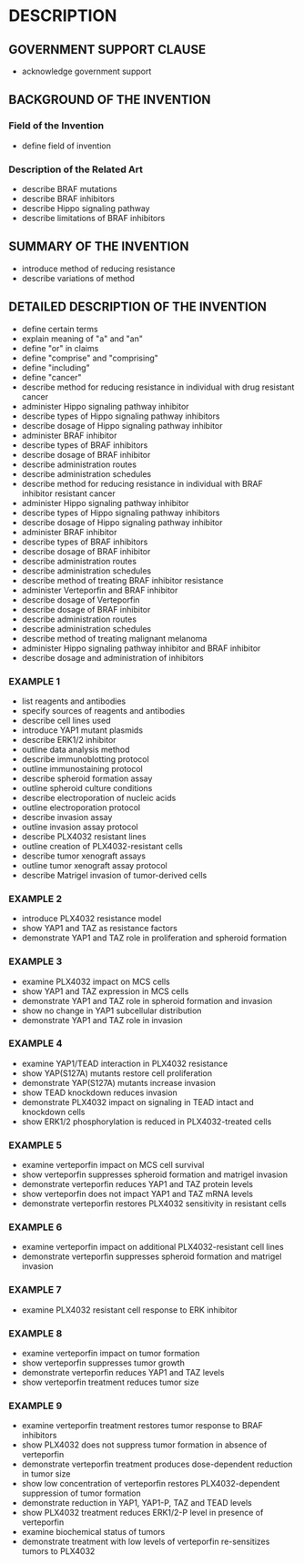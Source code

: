 # DESCRIPTION

## GOVERNMENT SUPPORT CLAUSE

- acknowledge government support

## BACKGROUND OF THE INVENTION

### Field of the Invention

- define field of invention

### Description of the Related Art

- describe BRAF mutations
- describe BRAF inhibitors
- describe Hippo signaling pathway
- describe limitations of BRAF inhibitors

## SUMMARY OF THE INVENTION

- introduce method of reducing resistance
- describe variations of method

## DETAILED DESCRIPTION OF THE INVENTION

- define certain terms
- explain meaning of "a" and "an"
- define "or" in claims
- define "comprise" and "comprising"
- define "including"
- define "cancer"
- describe method for reducing resistance in individual with drug resistant cancer
- administer Hippo signaling pathway inhibitor
- describe types of Hippo signaling pathway inhibitors
- describe dosage of Hippo signaling pathway inhibitor
- administer BRAF inhibitor
- describe types of BRAF inhibitors
- describe dosage of BRAF inhibitor
- describe administration routes
- describe administration schedules
- describe method for reducing resistance in individual with BRAF inhibitor resistant cancer
- administer Hippo signaling pathway inhibitor
- describe types of Hippo signaling pathway inhibitors
- describe dosage of Hippo signaling pathway inhibitor
- administer BRAF inhibitor
- describe types of BRAF inhibitors
- describe dosage of BRAF inhibitor
- describe administration routes
- describe administration schedules
- describe method of treating BRAF inhibitor resistance
- administer Verteporfin and BRAF inhibitor
- describe dosage of Verteporfin
- describe dosage of BRAF inhibitor
- describe administration routes
- describe administration schedules
- describe method of treating malignant melanoma
- administer Hippo signaling pathway inhibitor and BRAF inhibitor
- describe dosage and administration of inhibitors

### EXAMPLE 1

- list reagents and antibodies
- specify sources of reagents and antibodies
- describe cell lines used
- introduce YAP1 mutant plasmids
- describe ERK1/2 inhibitor
- outline data analysis method
- describe immunoblotting protocol
- outline immunostaining protocol
- describe spheroid formation assay
- outline spheroid culture conditions
- describe electroporation of nucleic acids
- outline electroporation protocol
- describe invasion assay
- outline invasion assay protocol
- describe PLX4032 resistant lines
- outline creation of PLX4032-resistant cells
- describe tumor xenograft assays
- outline tumor xenograft assay protocol
- describe Matrigel invasion of tumor-derived cells

### EXAMPLE 2

- introduce PLX4032 resistance model
- show YAP1 and TAZ as resistance factors
- demonstrate YAP1 and TAZ role in proliferation and spheroid formation

### EXAMPLE 3

- examine PLX4032 impact on MCS cells
- show YAP1 and TAZ expression in MCS cells
- demonstrate YAP1 and TAZ role in spheroid formation and invasion
- show no change in YAP1 subcellular distribution
- demonstrate YAP1 and TAZ role in invasion

### EXAMPLE 4

- examine YAP1/TEAD interaction in PLX4032 resistance
- show YAP(S127A) mutants restore cell proliferation
- demonstrate YAP(S127A) mutants increase invasion
- show TEAD knockdown reduces invasion
- demonstrate PLX4032 impact on signaling in TEAD intact and knockdown cells
- show ERK1/2 phosphorylation is reduced in PLX4032-treated cells

### EXAMPLE 5

- examine verteporfin impact on MCS cell survival
- show verteporfin suppresses spheroid formation and matrigel invasion
- demonstrate verteporfin reduces YAP1 and TAZ protein levels
- show verteporfin does not impact YAP1 and TAZ mRNA levels
- demonstrate verteporfin restores PLX4032 sensitivity in resistant cells

### EXAMPLE 6

- examine verteporfin impact on additional PLX4032-resistant cell lines
- demonstrate verteporfin suppresses spheroid formation and matrigel invasion

### EXAMPLE 7

- examine PLX4032 resistant cell response to ERK inhibitor

### EXAMPLE 8

- examine verteporfin impact on tumor formation
- show verteporfin suppresses tumor growth
- demonstrate verteporfin reduces YAP1 and TAZ levels
- show verteporfin treatment reduces tumor size

### EXAMPLE 9

- examine verteporfin treatment restores tumor response to BRAF inhibitors
- show PLX4032 does not suppress tumor formation in absence of verteporfin
- demonstrate verteporfin treatment produces dose-dependent reduction in tumor size
- show low concentration of verteporfin restores PLX4032-dependent suppression of tumor formation
- demonstrate reduction in YAP1, YAP1-P, TAZ and TEAD levels
- show PLX4032 treatment reduces ERK1/2-P level in presence of verteporfin
- examine biochemical status of tumors
- demonstrate treatment with low levels of verteporfin re-sensitizes tumors to PLX4032

